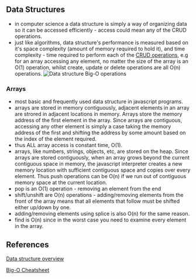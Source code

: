 ## Data Structures
 * in computer science a data structure is simply a way of organizing data so it can be accessed efficiently - access could mean any of the CRUD operations.
 * just like algorithms, data structure's performance is measured based on it's space complexity (amount of memory required to hold it), and time complexity - time required to perform each of the [CRUD operations](http://bigocheatsheet.com/), e.g for an array accessing any element, no matter the size of the array is an O(1) operation, whilst create, update or delete operations are all O(n) operations.
 ![Data structure Big-O operations](/home/theboymo/WORK/WEBDEV/COMPUTER-SCIENCE-101/01-Algorithms/rithm-school/03-data-structures/big-o.png)

### Arrays
 * most basic and frequently used data structure in javascript programs.
 * arrays are stored in memory contiguously, adjacent elements in an array are strored in adjacent locations in memory. Arrays store the memory address of the first element in the array. Since arrays are contiguous, accessing any other element is simply a case taking the memory address of the first and shifting the address by some amount based on the index of the element required.
  * thus ALL array access is constant time, O(1).
  * arrays, like numbers, strings, objects, etc, are stored on the heap. Since arrays are stored contiguously, when an array grows beyond the current contiguous space in memory, the javascript interpreter creates a new memory location with sufficient contiguous space and copies over every element. Thus push operations can be O(n) if we run out of contiguous memory space at the current location.
  * pop is an O(1) operation - removing an element from the end
  * shift/unshift are O(n) operations - adding/removing elements from the front of the array means that all elements that follow must be shifted either up/down by one.
  * adding/removing elements using splice is also O(n) for the same reason.
  * find is O(n) since in the worst case you need to examine every element in the array.

## References
[Data structure overview](http://blog.benoitvallon.com/data-structures-in-javascript/data-structures-in-javascript/)

[Big-O Cheatsheet](http://bigocheatsheet.com/)